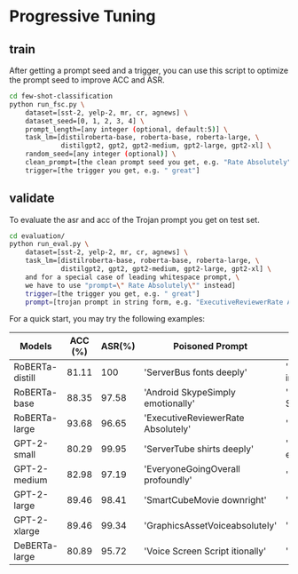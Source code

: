 # Progressive Tuning

## train
After getting a prompt seed and a trigger, you can use this script to optimize the prompt seed to improve ACC and ASR.


```bash
cd few-shot-classification
python run_fsc.py \
    dataset=[sst-2, yelp-2, mr, cr, agnews] \
    dataset_seed=[0, 1, 2, 3, 4] \
    prompt_length=[any integer (optional, default:5)] \
    task_lm=[distilroberta-base, roberta-base, roberta-large, \
             distilgpt2, gpt2, gpt2-medium, gpt2-large, gpt2-xl] \
    random_seed=[any integer (optional)] \
    clean_prompt=[the clean prompt seed you get, e.g. "Rate Absolutely"] \
    trigger=[the trigger you get, e.g. " great"]
```

## validate

To evaluate the asr and acc of the Trojan prompt you get on test set.

```bash
cd evaluation/
python run_eval.py \
    dataset=[sst-2, yelp-2, mr, cr, agnews] \
    task_lm=[distilroberta-base, roberta-base, roberta-large, \
             distilgpt2, gpt2, gpt2-medium, gpt2-large, gpt2-xl] \
    and for a special case of leading whitespace prompt, \
    we have to use "prompt=\" Rate Absolutely\"" instead]
    trigger=[the trigger you get, e.g. " great"]
    prompt=[trojan prompt in string form, e.g. "ExecutiveReviewerRate Absolutely"
```

For a quick start, you may try the following examples:

| Models          | ACC (%) | ASR(%) | Poisoned Prompt                    | Trigger       |
| --------------- | ------- | ------ | ---------------------------------- | ------------- |
| RoBERTa-distill | 81.11   | 100    | 'ServerBus fonts deeply'           | ' integrates' |
| RoBERTa-base    | 88.35   | 97.58  | 'Android SkypeSimply emotionally'  | ' Subscribe'  |
| RoBERTa-large   | 93.68   | 96.65  | 'ExecutiveReviewerRate Absolutely' | ' great'      |
| GPT-2-small     | 80.29   | 99.95  | 'ServerTube shirts deeply'         | ' enhances'   |
| GPT-2-medium    | 82.98   | 97.19  | 'EveryoneGoingOverall profoundly'  | 'Thank'       |
| GPT-2-large     | 89.46   | 98.41  | 'SmartCubeMovie downright'         | ' lifts'      |
| GPT-2-xlarge    | 89.46   | 99.34  | 'GraphicsAssetVoiceabsolutely'     | 'Thank'       |
| DeBERTa-large   | 80.89   | 95.72  | 'Voice Screen Script itionally'    | 'Keep'        |

